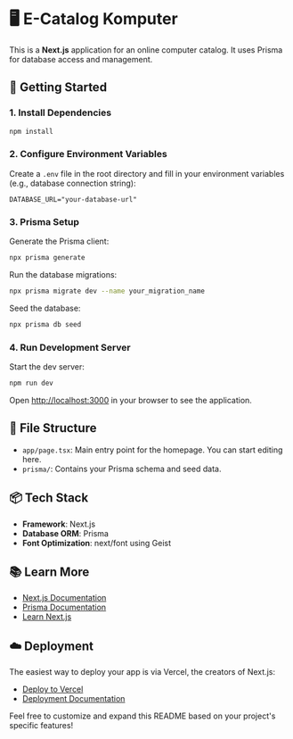 # 🖥️ E-Catalog Komputer

This is a **Next.js** application for an online computer catalog. It uses Prisma for database access and management.

## 🚀 Getting Started

### 1. Install Dependencies

```bash
npm install
```

### 2. Configure Environment Variables

Create a `.env` file in the root directory and fill in your environment variables (e.g., database connection string):

```
DATABASE_URL="your-database-url"
```

### 3. Prisma Setup

Generate the Prisma client:

```bash
npx prisma generate
```

Run the database migrations:

```bash
npx prisma migrate dev --name your_migration_name
```

Seed the database:

```bash
npx prisma db seed
```

### 4. Run Development Server

Start the dev server:

```bash
npm run dev
```

Open [http://localhost:3000](http://localhost:3000) in your browser to see the application.

## 📁 File Structure

- `app/page.tsx`: Main entry point for the homepage. You can start editing here.
- `prisma/`: Contains your Prisma schema and seed data.

## 📦 Tech Stack

- **Framework**: Next.js
- **Database ORM**: Prisma
- **Font Optimization**: next/font using Geist

## 📚 Learn More

- [Next.js Documentation](https://nextjs.org/docs)
- [Prisma Documentation](https://www.prisma.io/docs)
- [Learn Next.js](https://nextjs.org/learn)

## ☁️ Deployment

The easiest way to deploy your app is via Vercel, the creators of Next.js:

- [Deploy to Vercel](https://vercel.com/new)
- [Deployment Documentation](https://nextjs.org/docs/deployment)

Feel free to customize and expand this README based on your project's specific features!
